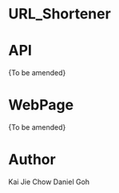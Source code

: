 # URL_Shortener

# API
{To be amended}

# WebPage
{To be amended}

# Author
Kai Jie Chow
Daniel Goh
